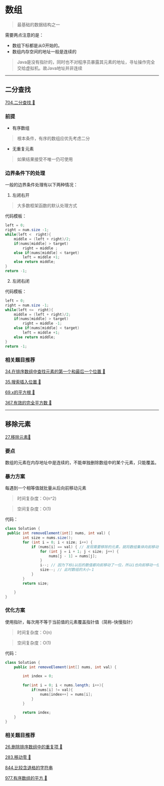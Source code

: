 # 数组

>最基础的数据结构之一

需要两点注意的是：

- 数组下标都是从0开始的。
- 数组内存空间的地址一般是连续的

>Java是没有指针的，同时也不对程序员暴露其元素的地址，寻址操作完全交给虚拟机。故Java地址并非连续

---

## 二分查找

[704.二分查找 💚](https://leetcode.cn/problems/binary-search/)

### 前提

- 有序数组

> 根本条件，有序的数组应优先考虑二分

- 无重复元素

> 如果结果接受不唯一仍可使用

### 边界条件下的处理

一般的边界条件处理有以下两种情况：

1. 左闭右开

> 大多数框架函数的默认处理方式

代码模板：

```java
left = 0;
right = num.size -1;
while(left <  right){
    middle = (left + right)/2;
    if(nums[middle] > target)
        right = middle ;
    else if(nums[middle] < target)
        left = middle +1;
    else return middle;
}
return -1;
```

2. 左闭右闭

代码模板：

```java
left = 0;
right = num.size -1;
while(left <=  right){
    middle = (left + right)/2;
    if(nums[middle] > target)
        right = middle -1;
    else if(nums[middle] < target)
        left = middle +1;
    else return middle;
}
return -1;
```

### 相关题目推荐

[34.在排序数组中查找元素的第一个和最后一个位置 🧡](https://leetcode.cn/problems/find-first-and-last-position-of-element-in-sorted-array/)

[35.搜索插入位置 💚](https://leetcode.cn/classic/problems/search-insert-position/description/)

[69.x的平方根 💚](https://leetcode.cn/classic/problems/sqrtx/description/)

[367.有效的完全平方数 💚](https://leetcode.cn/classic/problems/valid-perfect-square/description/)



---

## 移除元素

[27.移除元素💚](https://leetcode.cn/classic/problems/remove-element/)

### 要点

数组的元素在内存地址中是连续的，不能单独删除数组中的某个元素，只能覆盖。


###  暴力方案

 每遇到一个相等值就批量从后向前移动元素

> 时间复杂度：O(n^2)

> 空间复杂度：O(1)


代码：

```java
class Solution {
 public int removeElement(int[] nums, int val) {
        int size = nums.size();
        for (int i = 0; i < size; i++) {
            if (nums[i] == val) { // 发现需要移除的元素，就将数组集体向前移动一位
                for (int j = i + 1; j < size; j++) {
                    nums[j - 1] = nums[j];
                }
                i--; // 因为下标i以后的数值都向前移动了一位，所以i也向前移动一位
                size--; // 此时数组的大小-1
            }
        }
        return size;

    }
}
```

###  优化方案

使用指针，每次用不等于当前值的元素覆盖指针值（简称-快慢指针）


> 时间复杂度：O(n)

> 空间复杂度：O(1)

代码：

```java
class Solution {
    public int removeElement(int[] nums, int val) {
        
        int index = 0;
        
        for(int i = 0; i < nums.length; i++){
            if(nums[i] != val){
                nums[index++] = nums[i];
            }  
        }
        
        return index;
    }
}
```

### 相关题目推荐

[26.删除排序数组中的重复项 💚](https://leetcode.cn/problems/remove-duplicates-from-sorted-array/)

[283.移动零 🧡](https://leetcode.cn/classic/problems/search-insert-position/description/)

[844.比较含退格的字符串](https://leetcode.cn/classic/problems/sqrtx/description/)

[977.有序数组的平方 💚](https://leetcode.cn/classic/problems/valid-perfect-square/description/)

